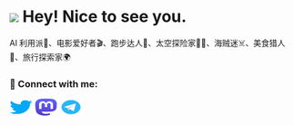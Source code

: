 <h1><img src="https://emojis.slackmojis.com/emojis/images/1531849430/4246/blob-sunglasses.gif?1531849430" width="30"/> Hey! Nice to see you.</h1>

AI 利用派🤖、电影爱好者🎬、跑步达人🏃、太空探险家🧑‍🚀、海贼迷☠️、美食猎人🍴、旅行探索家🌍

<h3 align="left">🔗 Connect with me:</h3>
<p align="left">
<a href="https://twitter.com/fu_hanfeng" target="blank"><img align="center" src="./images/twitter.svg" alt="fu_hanfeng" height="30" width="40" /></a>
<a href="https://mastodon.social/@hanfeng" target="blank"><img align="center" src="./images/mastodon.svg" alt="hanfeng" height="30" width="40" /></a>
<a href="https://t.me/hanfeng" target="blank"><img align="center" src="./images/telegram.svg" alt="hanfeng" height="30" width="40" /></a>

</p>
